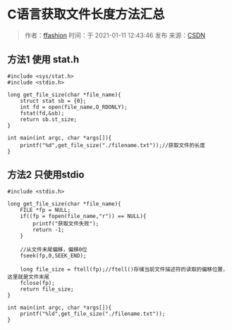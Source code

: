 # C语言获取文件长度方法汇总

> 作者：[ffashion](https://blog.csdn.net/qq_44212821)
> 时间：于 2021-01-11 12:43:46 发布
> 来源：[CSDN](https://blog.csdn.net/qq_44212821/article/details/112465452)

## 方法1 使用 stat.h

    #include <sys/stat.h>
    #include <stdio.h>

    long get_file_size(char *file_name){
        struct stat sb = {0}; 
        int fd = open(file_name,O_RDONLY);
        fstat(fd,&sb);
        return sb.st_size;
    }

    int main(int argc, char *args[]){
        printf("%d",get_file_size("./filename.txt"));//获取文件的长度
    }

## 方法2 只使用stdio

    #include <stdio.h>

    long get_file_size(char *file_name){
        FILE *fp = NULL;
        if((fp = fopen(file_name,"r")) == NULL){
            printf("获取文件失败");
            return -1;
        }

        //从文件末尾偏移，偏移0位
        fseek(fp,0,SEEK_END);

        long file_size = ftell(fp);//ftell()存储当前文件描述符的读取的偏移位置，这里就是文件末尾
        fclose(fp);
        return file_size;
    }
    
    int main(int argc, char *args[]){
        printf("%ld",get_file_size("./filename.txt"));
    }
